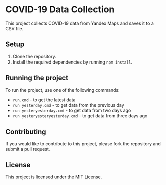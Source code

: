 # COVID-19 Data Collection
This project collects COVID-19 data from Yandex Maps and saves it to a CSV file.

## Setup
1. Clone the repository.
2. Install the required dependencies by running `npm install`.

## Running the project
To run the project, use one of the following commands:
* `run.cmd` - to get the latest data
* `run yesterday.cmd` - to get data from the previous day
* `run yesteryesterday.cmd` - to get data from two days ago
* `run yesteryesteryesterday.cmd` - to get data from three days ago

## Contributing
If you would like to contribute to this project, please fork the repository and submit a pull request.

## License
This project is licensed under the MIT License.
